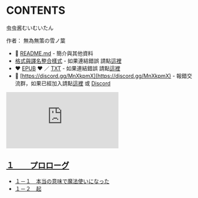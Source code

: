 # CONTENTS

虫虫酱むいむいたん  

作者： 無為無策の雪ノ葉  



- :closed_book: [README.md](README.md) - 簡介與其他資料
- [格式與譯名整合樣式](https://github.com/bluelovers/node-novel/blob/master/lib/locales/%E8%99%AB%E8%99%AB%E9%85%B1%E3%82%80%E3%81%84%E3%82%80%E3%81%84%E3%81%9F%E3%82%93.ts) - 如果連結錯誤 請點[這裡](https://github.com/bluelovers/node-novel/blob/master/lib/locales/)
-  :heart: [EPUB](https://gitlab.com/demonovel/epub-txt/blob/master/user/%E8%99%AB%E8%99%AB%E9%85%B1%E3%82%80%E3%81%84%E3%82%80%E3%81%84%E3%81%9F%E3%82%93.epub) :heart:  ／ [TXT](https://gitlab.com/demonovel/epub-txt/blob/master/user/out/%E8%99%AB%E8%99%AB%E9%85%B1%E3%82%80%E3%81%84%E3%82%80%E3%81%84%E3%81%9F%E3%82%93.out.txt) - 如果連結錯誤 請點[這裡](https://gitlab.com/demonovel/epub-txt/blob/master/user/)
- :mega: [https://discord.gg/MnXkpmX](https://discord.gg/MnXkpmX) - 報錯交流群，如果已經加入請點[這裡](https://discordapp.com/channels/467794087769014273/467794088285175809) 或 [Discord](https://discordapp.com/channels/@me)


![導航目錄](https://chart.apis.google.com/chart?cht=qr&chs=150x150&chl=https://gitlab.com/novel-group/txt-source/blob/master/user/虫虫酱むいむいたん/導航目錄.md "導航目錄")




## [１　　プロローグ](%EF%BC%91%E3%80%80%E3%80%80%E3%83%97%E3%83%AD%E3%83%AD%E3%83%BC%E3%82%B0)

- [１－１　本当の意味で魔法使いになった](%EF%BC%91%E3%80%80%E3%80%80%E3%83%97%E3%83%AD%E3%83%AD%E3%83%BC%E3%82%B0/%EF%BC%91%EF%BC%8D%EF%BC%91%E3%80%80%E6%9C%AC%E5%BD%93%E3%81%AE%E6%84%8F%E5%91%B3%E3%81%A7%E9%AD%94%E6%B3%95%E4%BD%BF%E3%81%84%E3%81%AB%E3%81%AA%E3%81%A3%E3%81%9F.txt)
- [１－２　起](%EF%BC%91%E3%80%80%E3%80%80%E3%83%97%E3%83%AD%E3%83%AD%E3%83%BC%E3%82%B0/%EF%BC%91%EF%BC%8D%EF%BC%92%E3%80%80%E8%B5%B7.txt)

